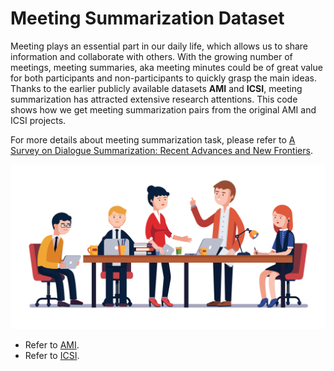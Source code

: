 # Meeting Summarization Dataset

Meeting plays an essential part in our daily life, which allows us to share information and collaborate with others. With the growing number of meetings, meeting summaries, aka meeting minutes could be of great value for both participants and non-participants to quickly grasp the main ideas. Thanks to the earlier publicly available datasets **AMI** and **ICSI**, meeting summarization has attracted extensive research attentions.
This code shows how we get meeting summarization pairs from the original AMI and ICSI projects.

For more details about meeting summarization task, please refer to [A Survey on Dialogue Summarization: Recent Advances and New Frontiers](https://arxiv.org/abs/2107.03175).

<p align="center">
  <a href="http://commpath.com/home/shake-up-sales-meeting-og/"><img src="pic/meeting.jpeg" width="600"></a>
</p>

* Refer to [AMI](https://github.com/xcfcode/meeting_summarization_dataset/tree/main/AMI_process).
* Refer to [ICSI](https://github.com/xcfcode/meeting_summarization_dataset/tree/main/ICSI_process). 